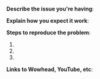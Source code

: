 **Describe the issue you're having**:

**Explain how you expect it work**:

**Steps to reproduce the problem**:

1. 
2. 
3. 

**Links to Wowhead, YouTube, etc**:
